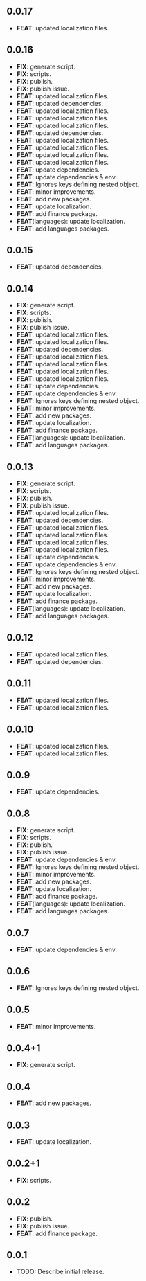 ## 0.0.17

 - **FEAT**: updated localization files.

## 0.0.16

 - **FIX**: generate script.
 - **FIX**: scripts.
 - **FIX**: publish.
 - **FIX**: publish issue.
 - **FEAT**: updated localization files.
 - **FEAT**: updated dependencies.
 - **FEAT**: updated localization files.
 - **FEAT**: updated localization files.
 - **FEAT**: updated localization files.
 - **FEAT**: updated dependencies.
 - **FEAT**: updated localization files.
 - **FEAT**: updated localization files.
 - **FEAT**: updated localization files.
 - **FEAT**: updated localization files.
 - **FEAT**: update dependencies.
 - **FEAT**: update dependencies & env.
 - **FEAT**: Ignores keys defining nested object.
 - **FEAT**: minor improvements.
 - **FEAT**: add new packages.
 - **FEAT**: update localization.
 - **FEAT**: add finance package.
 - **FEAT**(languages): update localization.
 - **FEAT**: add languages packages.

## 0.0.15

 - **FEAT**: updated dependencies.

## 0.0.14

 - **FIX**: generate script.
 - **FIX**: scripts.
 - **FIX**: publish.
 - **FIX**: publish issue.
 - **FEAT**: updated localization files.
 - **FEAT**: updated localization files.
 - **FEAT**: updated dependencies.
 - **FEAT**: updated localization files.
 - **FEAT**: updated localization files.
 - **FEAT**: updated localization files.
 - **FEAT**: updated localization files.
 - **FEAT**: update dependencies.
 - **FEAT**: update dependencies & env.
 - **FEAT**: Ignores keys defining nested object.
 - **FEAT**: minor improvements.
 - **FEAT**: add new packages.
 - **FEAT**: update localization.
 - **FEAT**: add finance package.
 - **FEAT**(languages): update localization.
 - **FEAT**: add languages packages.

## 0.0.13

 - **FIX**: generate script.
 - **FIX**: scripts.
 - **FIX**: publish.
 - **FIX**: publish issue.
 - **FEAT**: updated localization files.
 - **FEAT**: updated dependencies.
 - **FEAT**: updated localization files.
 - **FEAT**: updated localization files.
 - **FEAT**: updated localization files.
 - **FEAT**: updated localization files.
 - **FEAT**: update dependencies.
 - **FEAT**: update dependencies & env.
 - **FEAT**: Ignores keys defining nested object.
 - **FEAT**: minor improvements.
 - **FEAT**: add new packages.
 - **FEAT**: update localization.
 - **FEAT**: add finance package.
 - **FEAT**(languages): update localization.
 - **FEAT**: add languages packages.

## 0.0.12

 - **FEAT**: updated localization files.
 - **FEAT**: updated dependencies.

## 0.0.11

 - **FEAT**: updated localization files.
 - **FEAT**: updated localization files.

## 0.0.10

 - **FEAT**: updated localization files.
 - **FEAT**: updated localization files.

## 0.0.9

 - **FEAT**: update dependencies.

## 0.0.8

 - **FIX**: generate script.
 - **FIX**: scripts.
 - **FIX**: publish.
 - **FIX**: publish issue.
 - **FEAT**: update dependencies & env.
 - **FEAT**: Ignores keys defining nested object.
 - **FEAT**: minor improvements.
 - **FEAT**: add new packages.
 - **FEAT**: update localization.
 - **FEAT**: add finance package.
 - **FEAT**(languages): update localization.
 - **FEAT**: add languages packages.

## 0.0.7

 - **FEAT**: update dependencies & env.

## 0.0.6

 - **FEAT**: Ignores keys defining nested object.

## 0.0.5

 - **FEAT**: minor improvements.

## 0.0.4+1

 - **FIX**: generate script.

## 0.0.4

 - **FEAT**: add new packages.

## 0.0.3

 - **FEAT**: update localization.

## 0.0.2+1

 - **FIX**: scripts.

## 0.0.2

 - **FIX**: publish.
 - **FIX**: publish issue.
 - **FEAT**: add finance package.

## 0.0.1

* TODO: Describe initial release.
